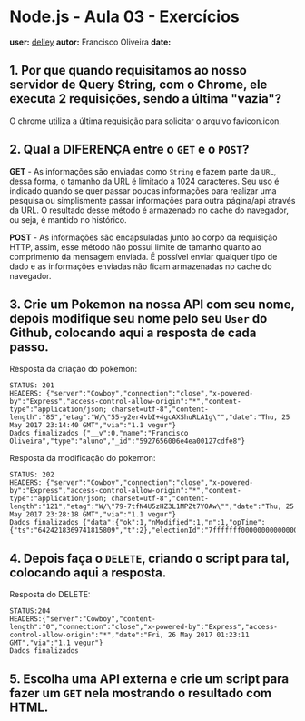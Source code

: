 # Node.js - Aula 03 - Exercícios
**user:** [delley](https://github.com/delley)
**autor:** Francisco Oliveira
**date:**

## 1. Por que quando requisitamos ao nosso servidor de Query String, com o Chrome, ele executa 2 requisições, sendo a última "vazia"?

O chrome utiliza a última requisição para solicitar o arquivo favicon.icon.

## 2. Qual a DIFERENÇA entre o `GET` e o `POST`?

**GET** - As informações são enviadas como `String` e fazem parte da `URL`, dessa forma, o tamanho da URL é limitado a 1024 caracteres. Seu uso é indicado quando se quer passar poucas informações para realizar uma pesquisa ou simplismente passar informações para outra página/api através da URL. O resultado desse método é armazenado no cache do navegador, ou seja, é mantido no histórico.

**POST** - As informações são encapsuladas junto ao corpo da requisição HTTP, assim, esse método não possui limite de tamanho quanto ao comprimento da mensagem enviada. É possível enviar qualquer tipo de dado e as informações enviadas não ficam armazenadas no cache do navegador.

## 3. Crie um Pokemon na nossa API com seu nome, depois modifique seu nome pelo seu `User` do Github, colocando aqui a resposta de cada passo.

Resposta da criação do pokemon:
```
STATUS: 201
HEADERS: {"server":"Cowboy","connection":"close","x-powered-by":"Express","access-control-allow-origin":"*","content-type":"application/json; charset=utf-8","content-length":"85","etag":"W/\"55-y2er4vbI+4gcAXShuRLA1g\"","date":"Thu, 25 May 2017 23:14:40 GMT","via":"1.1 vegur"}
Dados finalizados {"__v":0,"name":"Francisco Oliveira","type":"aluno","_id":"5927656006e4ea00127cdfe8"}
```
Resposta da modificação do pokemon:
```
STATUS: 202
HEADERS: {"server":"Cowboy","connection":"close","x-powered-by":"Express","access-control-allow-origin":"*","content-type":"application/json; charset=utf-8","content-length":"121","etag":"W/\"79-7tfN4U5zHZ3L1MPZt7Y0Aw\"","date":"Thu, 25 May 2017 23:28:18 GMT","via":"1.1 vegur"}
Dados finalizados {"data":{"ok":1,"nModified":1,"n":1,"opTime":{"ts":"6424218369741815809","t":2},"electionId":"7fffffff0000000000000002"}}
```

## 4. Depois faça o `DELETE`, criando o script para tal, colocando aqui a resposta.

Resposta do DELETE:
```
STATUS:204
HEADERS:{"server":"Cowboy","content-length":"0","connection":"close","x-powered-by":"Express","access-control-allow-origin":"*","date":"Fri, 26 May 2017 01:23:11 GMT","via":"1.1 vegur"}
Dados finalizados
```

## 5. Escolha uma API externa e crie um script para fazer um `GET` nela mostrando o resultado com HTML.
